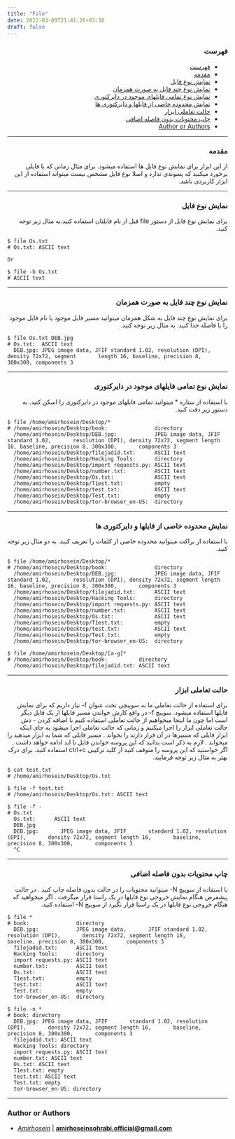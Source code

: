 ```yaml
---
title: "File"
date: 2022-03-09T21:41:26+03:30
draft: false
---
```


<div dir='rtl'>

### فهرست

- [فهرست](#فهرست)
- [مقدمه](#مقدمه)
- [نمایش نوع فایل](#نمایش-نوع-فایل)
- [نمایش نوع چند فایل به صورت همزمان](#نمایش-نوع-چند-فایل-به-صورت-همزمان)
- [نمایش نوع تمامی فایلهای موجود در دایرکتوری](#نمایش-نوع-تمامی-فایلهای-موجود-در-دایرکتوری)
- [نمایش محدوده خاصی از فایلها و دایرکتوری ها](#نمایش-محدوده-خاصی-از-فایلها-و-دایرکتوری-ها)
- [حالت تعاملی ابزار](#حالت-تعاملی-ابزار)
- [چاپ محتویات بدون فاصله اضافی](#چاپ-محتویات-بدون-فاصله-اضافی)
- [Author or Authors](#author-or-authors)
</div>



---
<div dir='rtl'>

### مقدمه
از این ابزار برای نمایش نوع فایل ها استفاده میشود. برای مثال زمانی که با فایلی برخورد میکنید که پسوندی ندارد و اصلا نوع فایل مشخص نیست میتواند استفاده از این ابزار کاربردی باشد.
</div>



---
<div dir='rtl'>

### نمایش نوع فایل
برای نمایش نوع فایل از دستور file قبل از نام فایلتان استفاده کنید.به مثال زیر توجه کنید.
</div>

    $ file Os.txt 
    # Os.txt: ASCII text
    
    Or 

    $ file -b Os.txt
    # ASCII text



---
<div dir='rtl'>

### نمایش نوع چند فایل به صورت همزمان
برای نمایش نوع چند فایل به شکل همزمان میتوانید مسیر فایل موجود یا نام فایل موجود را با فاصله جدا کنید. به مثال زیر توجه کنید.
</div>

    $ file Os.txt DEB.jpg
    # Os.txt:  ASCII text
      DEB.jpg: JPEG image data, JFIF standard 1.02, resolution (DPI), density 72x72, segment       length 16, baseline, precision 8, 300x300, components 3



---
<div dir='rtl'>

### نمایش نوع تمامی فایلهای موجود در دایرکتوری
با استفاده از ستاره * میتوانید تمامی فایلهای موجود در دایرکتوری را اسکن کنید. به دستور زیر دقت کنید.

</div>

    $ file /home/amirhosein/Desktop/*
    # /home/amirhosein/Desktop/book:               directory
      /home/amirhosein/Desktop/DEB.jpg:            JPEG image data, JFIF standard 1.02,       resolution (DPI), density 72x72, segment length 16, baseline, precision 8, 300x300,       components 3
      /home/amirhosein/Desktop/filejadid.txt:      ASCII text
      /home/amirhosein/Desktop/Hacking Tools:      directory
      /home/amirhosein/Desktop/import requests.py: ASCII text
      /home/amirhosein/Desktop/number.txt:         ASCII text
      /home/amirhosein/Desktop/Os.txt:             ASCII text
      /home/amirhosein/Desktop/T1est.txt:          empty
      /home/amirhosein/Desktop/test.txt:           ASCII text
      /home/amirhosein/Desktop/Test.txt:           empty
      /home/amirhosein/Desktop/tor-browser_en-US:  directory
        


---
<div dir='rtl'>

### نمایش محدوده خاصی از فایلها و دایرکتوری ها
با استفاده از براکت میتوانید محدوده خاصی از کلمات را تعریف کنید. به دو مثال زیر توجه کنید.
</div>

    $ file /home/amirhosein/Desktop/*
    # /home/amirhosein/Desktop/book:               directory
      /home/amirhosein/Desktop/DEB.jpg:            JPEG image data, JFIF standard 1.02,       resolution (DPI), density 72x72, segment length 16, baseline, precision 8, 300x300,       components 3
      /home/amirhosein/Desktop/filejadid.txt:      ASCII text
      /home/amirhosein/Desktop/Hacking Tools:      directory
      /home/amirhosein/Desktop/import requests.py: ASCII text
      /home/amirhosein/Desktop/number.txt:         ASCII text
      /home/amirhosein/Desktop/Os.txt:             ASCII text
      /home/amirhosein/Desktop/T1est.txt:          empty
      /home/amirhosein/Desktop/test.txt:           ASCII text
      /home/amirhosein/Desktop/Test.txt:           empty
      /home/amirhosein/Desktop/tor-browser_en-US:  directory
        
    $ file /home/amirhosein/Desktop/[a-g]*
    # /home/amirhosein/Desktop/book:          directory
      /home/amirhosein/Desktop/filejadid.txt: ASCII text
                                                   


---
<div dir='rtl'>

### حالت تعاملی ابزار
برای استفاده از حالت تعاملی ما به سوییچی تحت عنوان f- نیاز داریم که برای نمایش فایلها استفاده میشود. سوییچ f- در واقع کارش خواندن مسیر فایلها از یک فایل دیگر است اما چون ما اینجا میخواهیم از حالت تعاملی استفاده کنیم با اضافه کردن - دش حالت تعاملی ابزار را اجرا میکنیم و زمانی که حالت تعاملی اجرا میشود به جای اینکه ابزار فایلی که مسیرها در آن قرار دارند را بخواند . مسیر فایلی که شما به ابزار میدهید را میخواند . لازم به ذکر است بدانید که این پروسه خواندن فایل تا ابد ادامه خواهد داشت . اگر خواستید که این پروسه را متوقف کنید از کلید ترکیبی ctrl+c استفاده کنید. برای درک بهتر به مثال زیر توجه فرمایید.
</div>

    $ cat test.txt
    # /home/amirhosein/Desktop/Os.txt
             
    $ file -f test.txt
    # /home/amirhosein/Desktop/Os.txt: ASCII text

    $ file -f -
    # Os.txt
      Os.txt:      ASCII text
      DEB.jpg
      DEB.jpg:       JPEG image data, JFIF       standard 1.02, resolution (DPI),       density 72x72, segment length 16,       baseline, precision 8, 300x300,       components 3
      ^C
     


---
<div dir='rtl'>

### چاپ محتویات بدون فاصله اضافی 
با استفاده از سوییچ N- میتوانید محتویات را در حالت بدون فاصله چاپ کنید . در حالت پیشفرض هنگام نمایش خروجی نوع فایلها در یک راستا قرار میگرفت . اگر میخواهید که هنگام خروجی نوع فایلها در یک راستا قرار نگیرد از سوییچ N- استفاده کنید.
</div>

    $ file *
    # book:               directory
      DEB.jpg:            JPEG image data,       JFIF standard 1.02, resolution (DPI),       density 72x72, segment length 16,       baseline, precision 8, 300x300,       components 3
      filejadid.txt:      ASCII text
      Hacking Tools:      directory
      import requests.py: ASCII text
      number.txt:         ASCII text
      Os.txt:             ASCII text
      T1est.txt:          empty
      test.txt:           ASCII text
      Test.txt:           empty
      tor-browser_en-US:  directory
      
    $ file -n *
    # book: directory
      DEB.jpg: JPEG image data, JFIF       standard 1.02, resolution (DPI),       density 72x72, segment length 16,       baseline, precision 8, 300x300,       components 3
      filejadid.txt: ASCII text
      Hacking Tools: directory
      import requests.py: ASCII text
      number.txt: ASCII text
      Os.txt: ASCII text
      T1est.txt: empty
      test.txt: ASCII text
      Test.txt: empty
      tor-browser_en-US: directory
      
---

### Author or Authors

- *[Amirhosein](https://github.com/amirhoseinsb)* | **<amirhoseinsohrabi.official@gmail.com>**

